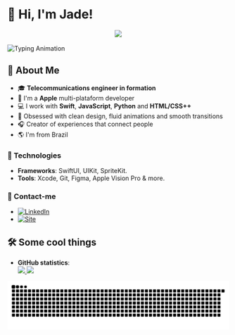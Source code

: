 # 👋 Hi, I'm Jade!
<p align="center">
  <img src="https://raw.githubusercontent.com/JadeProg/site/main/img/jade.gif" width="300"/>
</p>

![Typing Animation](https://readme-typing-svg.herokuapp.com?color=E30B5D&size=25&lines=Developer;iOS+Designer;Apple+plataforms)

## 🚀 About Me
- 🎓 **Telecommunications engineer in formation**
- 🍎 I'm a **Apple** multi-plataform developer
- 💻 I work with **Swift**, **JavaScript**, **Python** and **HTML/CSS++**  
- 🎨 Obsessed with clean design, fluid animations and smooth transitions
- 🎧 Creator of experiences that connect people 
- 🌎 I'm from Brazil

### 🦾 Technologies
- **Frameworks**: SwiftUI, UIKit, SpriteKit.  
- **Tools**: Xcode, Git, Figma, Apple Vision Pro & more.

### 📨 Contact-me
- [![LinkedIn](https://img.shields.io/badge/LinkedIn-Jade%20Paz-blue?style=flat&logo=LinkedIn&logoColor=white)](https://www.linkedin.com/in/jade-paz-075bb8233/)
- [![Site](https://img.shields.io/badge/Instagram-jadepaz.dev-E30B5D?style=flat&logo=globe&logoColor=white)](https://www.instagram.com/jadepaz.dev?igsh=MTExNG03eTBlMWlidg%3D%3D&utm_source=qr) 


## 🛠️ Some cool things

- **GitHub statistics**:  
  <div>
  <a href="https://github.com/JadeProg">
    <img height="180em" src="https://github-readme-stats.vercel.app/api?username=JadeProg&show_icons=true&theme=radical&include_all_commits=true&count_private=true"/> 
    <img height="180em" src="https://github-readme-stats.vercel.app/api/top-langs/?username=JadeProg&layout=compact&langs_count=168&theme=radical"/>
<div>

<picture align="center">
  <source media="(prefers-color-scheme: dark)" srcset="https://raw.githubusercontent.com/JadeProg/JadeProg/output/github-contribution-grid-snake-dark.svg">
  <source media="(prefers-color-scheme: light)" srcset="https://raw.githubusercontent.com/JadeProg/JadeProg/output/github-contribution-grid-snake-dark.svg">
  <img align="center" alt="github contribution grid snake animation" src="https://raw.githubusercontent.com/JadeProg/JadeProg/output/github-contribution-grid-snake.svg">
</picture>
